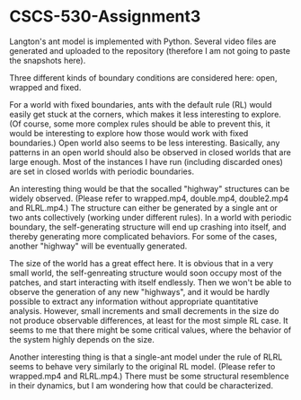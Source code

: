 # CSCS-530-Assignment3

Langton's ant model is implemented with Python. Several video files are generated and uploaded to the repository (therefore I am not going to paste the snapshots here).

Three different kinds of boundary conditions are considered here: open, wrapped and fixed.

For a world with fixed boundaries, ants with the default rule (RL) would easily get stuck at the corners, which makes it less interesting to explore. (Of course, some more complex rules should be able to prevent this, it would be interesting to explore how those would work with fixed boundaries.) Open world also seems to be less interesting. Basically, any patterns in an open world should also be observed in closed worlds that are large enough. Most of the instances I have run (including discarded ones) are set in closed worlds with periodic boundaries.

An interesting thing would be that the socalled "highway" structures can be widely observed. (Please refer to wrapped.mp4, double.mp4, double2.mp4 and RLRL.mp4.) The structure can either be generated by a single ant or two ants collectively (working under different rules). In a world with periodic boundary, the self-generating structure will end up crashing into itself, and thereby generating more complicated behaviors. For some of the cases, another "highway" will be eventually generated.

The size of the world has a great effect here. It is obvious that in a very small world, the self-genreating structure would soon occupy most of the patches, and start interacting with itself endlessly. Then we won't be able to observe the generation of any new "highways", and it would be hardly possible to extract any information without appropriate quantitative analysis. However, small increments and small decrements in the size do not produce observable differences, at least for the most simple RL case. It seems to me that there might be some critical values, where the behavior of the system highly depends on the size.

Another interesting thing is that a single-ant model under the rule of RLRL seems to behave very similarly to the original RL model. (Please refer to wrapped.mp4 and RLRL.mp4.) There must be some structural resemblence in their dynamics, but I am wondering how that could be characterized.
